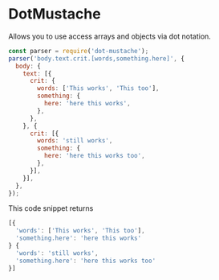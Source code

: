 # DotMustache

Allows you to use access arrays and objects via dot notation.

```javascript
const parser = require('dot-mustache');
parser('body.text.crit.[words,something.here]', {
  body: {
    text: [{
      crit: {
        words: ['This works', 'This too'],
        something: {
          here: 'here this works',
        },
      },
    }, {
      crit: [{
        words: 'still works',
        something: {
          here: 'here this works too',
        },
      }],
    }],
  },
});
```

This code snippet returns
```javascript
[{
  'words': ['This works', 'This too'],
  'something.here': 'here this works'
} {
  'words': 'still works',
  'something.here': 'here this works too'
}]
```